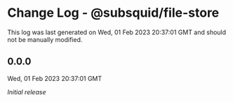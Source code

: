 # Change Log - @subsquid/file-store

This log was last generated on Wed, 01 Feb 2023 20:37:01 GMT and should not be manually modified.

## 0.0.0
Wed, 01 Feb 2023 20:37:01 GMT

_Initial release_

